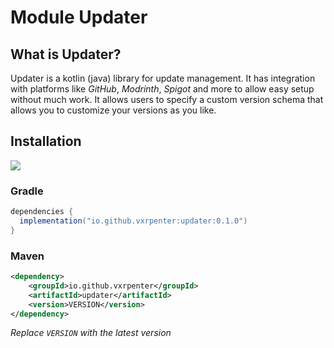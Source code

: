 


# Module Updater

## What is Updater?
Updater is a kotlin (java) library for update management. It has integration with platforms like *GitHub*, *Modrinth*, *Spigot* and more to allow easy setup without much work. It allows users to specify a custom version schema that allows you to customize your versions as you like.

## Installation

<a href=""><img src="https://img.shields.io/maven-central/v/io.github.vxrpenter/updater?style=flat-square&logo=apachemaven&logoColor=f18800&color=f18800"></a>

### Gradle
```gradle
dependencies {
  implementation("io.github.vxrpenter:updater:0.1.0")
}
```

### Maven
```xml
<dependency>
    <groupId>io.github.vxrpenter</groupId>
    <artifactId>updater</artifactId>
    <version>VERSION</version>
</dependency>
```
*Replace `VERSION` with the latest version*
